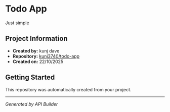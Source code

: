 # Todo App

Just simple

## Project Information

- **Created by:** kunj dave
- **Repository:** [kunj3740/todo-app](https://github.com/kunj3740/todo-app)
- **Created on:** 22/10/2025

## Getting Started

This repository was automatically created from your project.

---

*Generated by API Builder*
